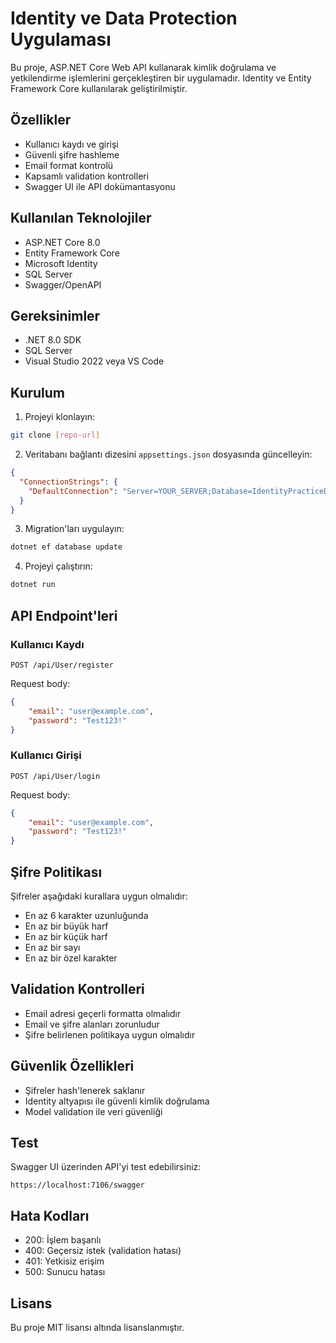 # Identity ve Data Protection Uygulaması

Bu proje, ASP.NET Core Web API kullanarak kimlik doğrulama ve yetkilendirme işlemlerini gerçekleştiren bir uygulamadır. Identity ve Entity Framework Core kullanılarak geliştirilmiştir.

## Özellikler

- Kullanıcı kaydı ve girişi
- Güvenli şifre hashleme
- Email format kontrolü
- Kapsamlı validation kontrolleri
- Swagger UI ile API dokümantasyonu

## Kullanılan Teknolojiler

- ASP.NET Core 8.0
- Entity Framework Core
- Microsoft Identity
- SQL Server
- Swagger/OpenAPI

## Gereksinimler

- .NET 8.0 SDK
- SQL Server
- Visual Studio 2022 veya VS Code

## Kurulum

1. Projeyi klonlayın:
```bash
git clone [repo-url]
```

2. Veritabanı bağlantı dizesini `appsettings.json` dosyasında güncelleyin:
```json
{
  "ConnectionStrings": {
    "DefaultConnection": "Server=YOUR_SERVER;Database=IdentityPracticeDb;Trusted_Connection=True;TrustServerCertificate=true;MultipleActiveResultSets=true"
  }
}
```

3. Migration'ları uygulayın:
```bash
dotnet ef database update
```

4. Projeyi çalıştırın:
```bash
dotnet run
```

## API Endpoint'leri

### Kullanıcı Kaydı
```http
POST /api/User/register
```
Request body:
```json
{
    "email": "user@example.com",
    "password": "Test123!"
}
```

### Kullanıcı Girişi
```http
POST /api/User/login
```
Request body:
```json
{
    "email": "user@example.com",
    "password": "Test123!"
}
```

## Şifre Politikası

Şifreler aşağıdaki kurallara uygun olmalıdır:
- En az 6 karakter uzunluğunda
- En az bir büyük harf
- En az bir küçük harf
- En az bir sayı
- En az bir özel karakter

## Validation Kontrolleri

- Email adresi geçerli formatta olmalıdır
- Email ve şifre alanları zorunludur
- Şifre belirlenen politikaya uygun olmalıdır

## Güvenlik Özellikleri

- Şifreler hash'lenerek saklanır
- Identity altyapısı ile güvenli kimlik doğrulama
- Model validation ile veri güvenliği

## Test

Swagger UI üzerinden API'yi test edebilirsiniz:
```
https://localhost:7106/swagger
```

## Hata Kodları

- 200: İşlem başarılı
- 400: Geçersiz istek (validation hatası)
- 401: Yetkisiz erişim
- 500: Sunucu hatası

## Lisans

Bu proje MIT lisansı altında lisanslanmıştır. 